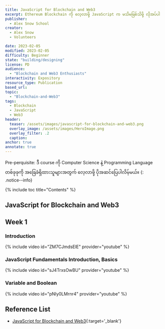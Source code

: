 ```yaml
---
title: JavaScript for Blockchain and Web3
excerpt: Ethereum Blockchain ကို လေ့လာဖို့ JavaScript က မသိမဖြစ်သိဖို့ လိုအပ်ပါတယ်။ ဒီ course မှာ JS အခြေခံတွေကို ပြန်လေ့လာကြရမှာဖြစ်ပါတယ်။
publisher:
  - Alex Snow School 
creator:
  - Alex Snow
  - Volunteers

date: 2023-02-05
modified: 2023-02-05
difficulty: Beginner
state: "building/designing"
license: PD
audience:
  - "Blockchain and Web3 Enthusiasts"
interactivity: Expository
resource_type: Publication
based_url: 
topic:
  - "Blockchain-and-Web3"
tags:
  - Blockchain
  - JavaScript
  - Web3
header:
  teaser: /assets/images/javascript-for-blockchain-and-web3.png
  overlay_image: /assets/images/HeroImage.png
  overlay_filter: .2
  caption: 
anchor: true
annotate: true
---
```


Pre-perquisite: ဒီ course ကို Computer Science နဲ့ Programming Language တစ်ခုခုကို အခြေခံရှိထားသူများအတွက် လေ့လာဖို့ ပိုအဆင်ပြေပါလိမ့်မယ်။
{: .notice--info}

{% include toc title="Contents" %}

## JavaScript for Blockchain and Web3

## Week 1

### Introduction

{% include video id="ZM7CJmdsElE" provider="youtube" %}

### JavaScript Fundamentals Introduction, Basics

{% include video id="sJ4TrxsOwBU" provider="youtube" %}


### Variable and Boolean

{% include video id="pNIy0LMrnr4" provider="youtube" %}


## Reference List

- [JavaScript for Blockchain and Web3](https://university.alchemy.com/home){:target='_blank'}
